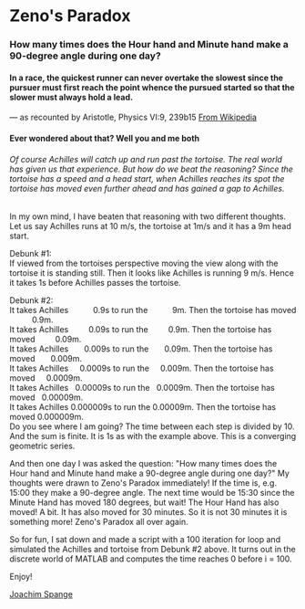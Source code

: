 # Zeno's Paradox #
### How many times does the Hour hand and Minute hand make a 90-degree angle during one day? ###
#### In a race, the quickest runner can never overtake the slowest since the pursuer must first reach the point whence the pursued started so that the slower must always hold a lead.
— as recounted by Aristotle, Physics VI:9, 239b15 [From Wikipedia](https://en.wikipedia.org/wiki/Zeno%27s_paradoxes) <br /> 
#### Ever wondered about that? Well you and me both
###### Of course Achilles will catch up and run past the tortoise. The real world has given us that experience. But how do we beat the reasoning? Since the tortoise has a speed and a head start, when Achilles reaches its spot the tortoise has moved even further ahead and has gained a gap to Achilles. ######
In my own mind, I have beaten that reasoning with two different thoughts.
Let us say Achilles runs at 10 m/s, the tortoise at 1m/s and it has a 9m head start.

Debunk #1:<br />
If viewed from the tortoises perspective moving the view along with the tortoise it is standing still. Then it looks like Achilles is running 9 m/s. Hence it takes 1s before Achilles passes the tortoise.

Debunk #2:<br />
It takes Achilles &nbsp; &nbsp; &nbsp; &nbsp; &nbsp; 0.9s to run the &nbsp; &nbsp; &nbsp; &nbsp; &nbsp; 9m. Then the tortoise has moved &nbsp; &nbsp; &nbsp; &nbsp; &nbsp; 0.9m.<br />
It takes Achilles &nbsp; &nbsp; &nbsp; &nbsp; 0.09s to run the &nbsp; &nbsp; &nbsp; &nbsp; 0.9m. Then the tortoise has moved &nbsp; &nbsp; &nbsp; &nbsp; 0.09m.<br />
It takes Achilles &nbsp; &nbsp; &nbsp; 0.009s to run the &nbsp; &nbsp; &nbsp; 0.09m. Then the tortoise has moved &nbsp; &nbsp; &nbsp; 0.009m.<br />
It takes Achilles &nbsp; &nbsp; 0.0009s to run the &nbsp; &nbsp; 0.009m. Then the tortoise has moved &nbsp; &nbsp; 0.0009m.<br />
It takes Achilles &nbsp; 0.00009s to run the &nbsp; 0.0009m. Then the tortoise has moved &nbsp; 0.00009m.<br />
It takes Achilles 0.000009s to run the 0.00009m. Then the tortoise has moved 0.000009m.<br />
Do you see where I am going? The time between each step is divided by 10. And the sum is finite. It is 1s as with the example above. This is a converging geometric series.

And then one day I was asked the question:
"How many times does the Hour hand and Minute hand make a 90-degree angle during one day?"
My thoughts were drawn to Zeno's Paradox immediately!
If the time is, e.g. 15:00 they make a 90-degree angle. The next time would be 15:30 since the Minute Hand has moved 180 degrees, but wait! The Hour Hand has also moved! A bit. It has also moved for 30 minutes. So it is not 30 minutes it is something more! Zeno's Paradox all over again.

So for fun, I sat down and made a script with a 100 iteration for loop and simulated the Achilles and tortoise from Debunk #2 above. It turns out in the discrete world of MATLAB and computes the time reaches 0 before i = 100.

Enjoy!

[Joachim Spange](https://www.linkedin.com/in/joachimspange/)
